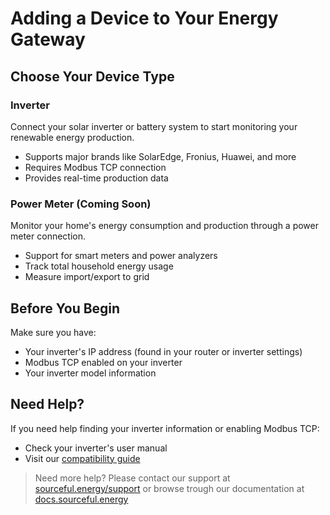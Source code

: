# Adding a Device to Your Energy Gateway

## Choose Your Device Type

### Inverter
Connect your solar inverter or battery system to start monitoring your renewable energy production.
- Supports major brands like SolarEdge, Fronius, Huawei, and more
- Requires Modbus TCP connection
- Provides real-time production data

### Power Meter (Coming Soon)
Monitor your home's energy consumption and production through a power meter connection.
- Support for smart meters and power analyzers
- Track total household energy usage
- Measure import/export to grid

## Before You Begin
Make sure you have:
- Your inverter's IP address (found in your router or inverter settings)
- Modbus TCP enabled on your inverter
- Your inverter model information

## Need Help?
If you need help finding your inverter information or enabling Modbus TCP:
- Check your inverter's user manual
- Visit our [compatibility guide](/energy-gateway/compatible-inverter/)

> Need more help? Please contact our support at [sourceful.energy/support](https://sourceful.energy/support) or browse trough our documentation at [docs.sourceful.energy](https://docs.sourceful.energy)